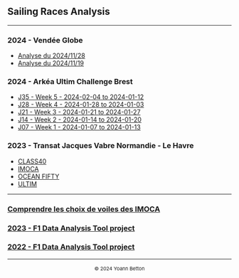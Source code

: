 ## Sailing Races Analysis

---

### 2024 - Vendée Globe

  - [Analyse du 2024/11/28](/page/VendeeGlobe2024/2024-11-28)
  - [Analyse du 2024/11/19](/page/VendeeGlobe2024/2024-11-19)


### 2024 - Arkéa Ultim Challenge Brest

  - [J35 - Week 5 - 2024-02-04 to 2024-01-12](/page/sailing-races-analysis)
  - [J28 - Week 4 - 2024-01-28 to 2024-01-03](/page/sailing-races-analysis)
  - [J21 - Week 3 - 2024-01-21 to 2024-01-27](/page/sailing-races-analysis)
  - [J14 - Week 2 - 2024-01-14 to 2024-01-20](/page/sailing-races-analysis)
  - [J07 - Week 1 - 2024-01-07 to 2024-01-13](/page/ArkeaUltimChallenge2024/J07-Week1)



### 2023 - Transat Jacques Vabre Normandie - Le Havre

  - [CLASS40](/page/)  
  - [IMOCA](/page/)
  - [OCEAN FIFTY](/page/)
  - [ULTIM](/page/) 

---

### [Comprendre les choix de voiles des IMOCA](/page/imoca-sails)
### [2023 - F1 Data Analysis Tool project](/page/f1-2023)
### [2022 - F1 Data Analysis Tool project](/page/f1-2022)

---

<div style="text-align: center">
  <p style="font-size:11px">&copy; 2024 Yoann Betton</p>
</div>